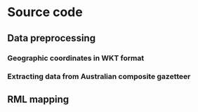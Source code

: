 # Source code
## Data preprocessing 
### Geographic coordinates in WKT format
### Extracting data from Australian composite gazetteer 
## RML mapping
